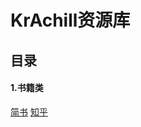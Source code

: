 # KrAchill资源库
## 目录
#### 1.书籍类

[简书](https://www.jianshu.com/u/abb10f6fc88d)
[知乎](https://www.zhihu.com/people/KrAchill/activities)

